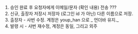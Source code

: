 1. 승인 완료 후 요청자에게 이메일/문자  (확인 내용) 전송 ???
2. 신규, 출장자 저장시 저장자 (로그인 id 가 아닌) 다른 이름으로 저장.
3. 출장자 - 사번 수정. 계정은 youp_han 으로 _ 언더바 유지._
4. 발령 시 - 사번 재수정, 계정은 동일, 그리고 외주